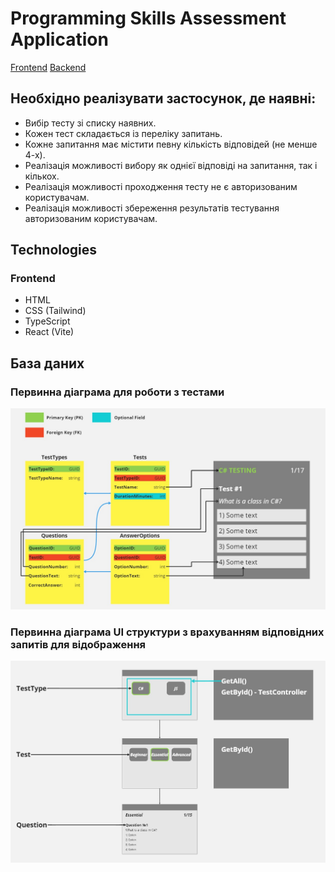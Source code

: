 <h1>Programming Skills Assessment Application</h1>

<a href="https://github.com/RomanKosmyna/programming-skills-assessment-frontend" target="_blank">Frontend</a>
<a href="https://github.com/RomanKosmyna/programming-skills-assessment-backend" target="_blank">Backend</a>

<h2>Необхідно реалізувати застосунок, де наявні:</h2>
<ul>
  <li>Вибір тесту зі списку наявних.</li>
  <li>Кожен тест складається із переліку запитань.</li>
  <li>Кожне запитання має містити певну кількість відповідей (не менше 4-х).</li>
  <li>Реалізація можливості вибору як однієї відповіді на запитання, так і кількох.</li>
  <li>Реалізація можливості проходження тесту не є авторизованим користувачам.</li>
  <li>Реалізація можливості збереження результатів тестування авторизованим користувачам.</li>
</ul>

<h2>Technologies</h2>
<h3>Frontend</h3>
<ul>
  <li>HTML</li>
  <li>CSS (Tailwind)</li>
  <li>TypeScript</li>
  <li>React (Vite)</li>
</ul>

<h2>База даних</h2>
<h3>Первинна діаграма для роботи з тестами</h3>
<img src="https://github.com/RomanKosmyna/programming-skills-assessment/blob/main/Diagrams/Test%20DB%20Structure.jpg">

<h3>Первинна діаграма UI структури з врахуванням відповідних запитів для відображення</h3>
<img src="https://github.com/RomanKosmyna/programming-skills-assessment/blob/main/Diagrams/basic-ui-structure.jpg">
